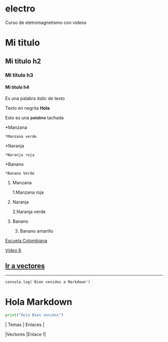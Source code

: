 # electro
Curso de eletromagnetismo con videos
# Mi titulo
## Mi titulo h2
### Mi titulo h3
#### Mi titulo h4

<!-- italica -->
Es una palabra *italic* de texto
<!-- negrita -->
Texto en negrita **Hola**
<!-- tachado -->
Esto es una ~~palabra~~ tachada

<!-- UL -->

*Manzana

    *Manzana verde

*Naranja

    *Naranja roja

*Banano

    *Banano Verde




<!-- UL lista ordenada -->
1. Manzana

    1.Manzana roja

2. Naranja

    2.Naranja verde
    
3. Banano

    3. Banano amarillo


<!-- Enlaces -->
[Escuela Colombiana](https://www.escuelaing.edu.co/es/)

[Video 8](https://web.microsoftstream.com/video/e1f4d521-132d-4a4f-8c08-ce5e2c9326d2)

[Ir a vectores](https://github.com/heindelgithub/electro/blob/main/Vectores)
---
___


`
console.log('Bien venidos a Markdown')
`

<h1>Hola Markdown</h1>

```python
print("Hola Bien venidos")
```

<!-- Hacer una tabla -->
|  Temas      | Enlaces |

|Vectores     |Enlace 1|

